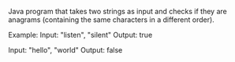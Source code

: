 Java program that takes two strings as input and checks if they are anagrams (containing the same characters in a different order).

Example:
Input: "listen", 
        "silent" 
Output: true

Input: "hello", 
       "world" 
Output: false
